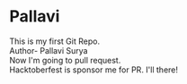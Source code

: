 # Pallavi
This is my first Git Repo.
<br>
Author- Pallavi Surya<br>
Now I'm going to pull request.<br>
Hacktoberfest is sponsor me for PR.
I'll there!

